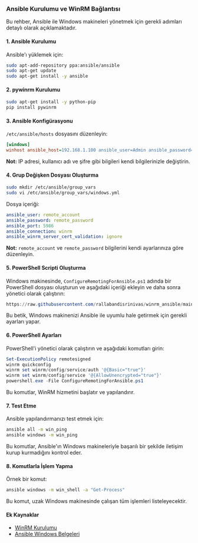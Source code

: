 ### Ansible Kurulumu ve WinRM Bağlantısı

Bu rehber, Ansible ile Windows makineleri yönetmek için gerekli adımları detaylı olarak açıklamaktadır.

#### 1. Ansible Kurulumu
Ansible'ı yüklemek için:
```bash
sudo apt-add-repository ppa:ansible/ansible
sudo apt-get update
sudo apt-get install -y ansible
```

#### 2. pywinrm Kurulumu
```bash
sudo apt-get install -y python-pip
pip install pywinrm
```

#### 3. Ansible Konfigürasyonu
`/etc/ansible/hosts` dosyasını düzenleyin:
```ini
[windows]
winhost ansible_host=192.168.1.100 ansible_user=Admin ansible_password=Password ansible_connection=winrm ansible_winrm_transport=basic ansible_port=5986 ansible_winrm_server_cert_validation=ignore
```
**Not:** IP adresi, kullanıcı adı ve şifre gibi bilgileri kendi bilgilerinizle değiştirin.

#### 4. Grup Değişken Dosyası Oluşturma
```bash
sudo mkdir /etc/ansible/group_vars
sudo vi /etc/ansible/group_vars/windows.yml
```
Dosya içeriği:
```yaml
ansible_user: remote_account
ansible_password: remote_password
ansible_port: 5986
ansible_connection: winrm
ansible_winrm_server_cert_validation: ignore
```
**Not:** `remote_account` ve `remote_password` bilgilerini kendi ayarlarınıza göre düzenleyin.

#### 5. PowerShell Scripti Oluşturma
Windows makinesinde, `ConfigureRemotingForAnsible.ps1` adında bir PowerShell dosyası oluşturun ve aşağıdaki içeriği ekleyin ve daha sonra
yönetici olarak çalıştırın:
```powershell
https://raw.githubusercontent.com/rallabandisrinivas/winrm_ansible/main/README.md
```
Bu betik, Windows makinenizi Ansible ile uyumlu hale getirmek için gerekli ayarları yapar.

#### 6. PowerShell Ayarları
PowerShell'i yönetici olarak çalıştırın ve aşağıdaki komutları girin:
```powershell
Set-ExecutionPolicy remotesigned
winrm quickconfig
winrm set winrm/config/service/auth '@{Basic="true"}'
winrm set winrm/config/service '@{AllowUnencrypted="true"}'
powershell.exe -File ConfigureRemotingForAnsible.ps1
```
Bu komutlar, WinRM hizmetini başlatır ve yapılandırır.

#### 7. Test Etme
Ansible yapılandırmanızı test etmek için:
```bash
ansible all -m win_ping
ansible windows -m win_ping
```
Bu komutlar, Ansible'ın Windows makineleriyle başarılı bir şekilde iletişim kurup kurmadığını kontrol eder.

#### 8. Komutlarla İşlem Yapma
Örnek bir komut:
```bash
ansible windows -m win_shell -a "Get-Process"
```
Bu komut, uzak Windows makinesinde çalışan tüm işlemleri listeleyecektir.

#### Ek Kaynaklar
- [WinRM Kurulumu](https://docs.ansible.com/ansible/latest/user_guide/windows_winrm.html)
- [Ansible Windows Belgeleri](https://docs.ansible.com/ansible/latest/user_guide/windows.html)
